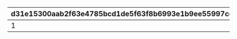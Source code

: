 |d31e15300aab2f63e4785bcd1de5f63f8b6993e1b9ee55997cca386ade6f4b24|d623ce3dfd490bbe11b553b34571e13b603046bffd59e783d75739d7fd1f4f90|5c99d703e45405c0ca41fddc8ce504e0762396739c7826db77672da20f9ecaaa|a10c0ba66fdd58fac127d8e02e54cce7df6f0630cde230176b873aabeaebf82c|
| --- | --- | --- | --- |
|1|0|-1|30|